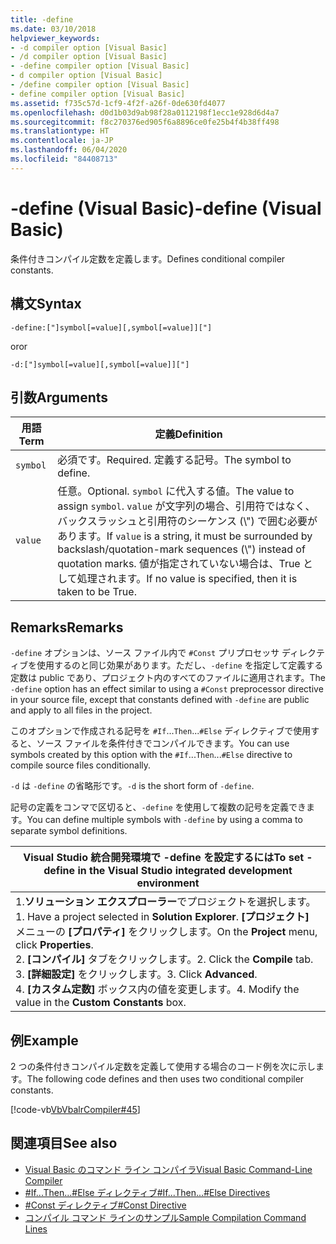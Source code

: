 ```yaml
---
title: -define
ms.date: 03/10/2018
helpviewer_keywords:
- -d compiler option [Visual Basic]
- /d compiler option [Visual Basic]
- -define compiler option [Visual Basic]
- d compiler option [Visual Basic]
- /define compiler option [Visual Basic]
- define compiler option [Visual Basic]
ms.assetid: f735c57d-1cf9-4f2f-a26f-0de630fd4077
ms.openlocfilehash: d0d1b03d9ab98f28a0112198f1ecc1e928d6d4a7
ms.sourcegitcommit: f8c270376ed905f6a8896ce0fe25b4f4b38ff498
ms.translationtype: HT
ms.contentlocale: ja-JP
ms.lasthandoff: 06/04/2020
ms.locfileid: "84408713"
---
```

# <a name="-define-visual-basic"></a><span data-ttu-id="23d34-102">-define (Visual Basic)</span><span class="sxs-lookup"><span data-stu-id="23d34-102">-define (Visual Basic)</span></span>
<span data-ttu-id="23d34-103">条件付きコンパイル定数を定義します。</span><span class="sxs-lookup"><span data-stu-id="23d34-103">Defines conditional compiler constants.</span></span>  
  
## <a name="syntax"></a><span data-ttu-id="23d34-104">構文</span><span class="sxs-lookup"><span data-stu-id="23d34-104">Syntax</span></span>  
  
```console  
-define:["]symbol[=value][,symbol[=value]]["]  
```

<span data-ttu-id="23d34-105">or</span><span class="sxs-lookup"><span data-stu-id="23d34-105">or</span></span>

```console  
-d:["]symbol[=value][,symbol[=value]]["]  
```  
  
## <a name="arguments"></a><span data-ttu-id="23d34-106">引数</span><span class="sxs-lookup"><span data-stu-id="23d34-106">Arguments</span></span>  
  
|<span data-ttu-id="23d34-107">用語</span><span class="sxs-lookup"><span data-stu-id="23d34-107">Term</span></span>|<span data-ttu-id="23d34-108">定義</span><span class="sxs-lookup"><span data-stu-id="23d34-108">Definition</span></span>|  
|---|---|  
|`symbol`|<span data-ttu-id="23d34-109">必須です。</span><span class="sxs-lookup"><span data-stu-id="23d34-109">Required.</span></span> <span data-ttu-id="23d34-110">定義する記号。</span><span class="sxs-lookup"><span data-stu-id="23d34-110">The symbol to define.</span></span>|  
|`value`|<span data-ttu-id="23d34-111">任意。</span><span class="sxs-lookup"><span data-stu-id="23d34-111">Optional.</span></span> <span data-ttu-id="23d34-112">`symbol` に代入する値。</span><span class="sxs-lookup"><span data-stu-id="23d34-112">The value to assign `symbol`.</span></span> <span data-ttu-id="23d34-113">`value` が文字列の場合、引用符ではなく、バックスラッシュと引用符のシーケンス (\\") で囲む必要があります。</span><span class="sxs-lookup"><span data-stu-id="23d34-113">If `value` is a string, it must be surrounded by backslash/quotation-mark sequences (\\") instead of quotation marks.</span></span> <span data-ttu-id="23d34-114">値が指定されていない場合は、True として処理されます。</span><span class="sxs-lookup"><span data-stu-id="23d34-114">If no value is specified, then it is taken to be True.</span></span>|  
  
## <a name="remarks"></a><span data-ttu-id="23d34-115">Remarks</span><span class="sxs-lookup"><span data-stu-id="23d34-115">Remarks</span></span>  
 <span data-ttu-id="23d34-116">`-define` オプションは、ソース ファイル内で `#Const` プリプロセッサ ディレクティブを使用するのと同じ効果があります。ただし、`-define` を指定して定義する定数は public であり、プロジェクト内のすべてのファイルに適用されます。</span><span class="sxs-lookup"><span data-stu-id="23d34-116">The `-define` option has an effect similar to using a `#Const` preprocessor directive in your source file, except that constants defined with `-define` are public and apply to all files in the project.</span></span>  
  
 <span data-ttu-id="23d34-117">このオプションで作成される記号を `#If`...`Then`...`#Else` ディレクティブで使用すると、ソース ファイルを条件付きでコンパイルできます。</span><span class="sxs-lookup"><span data-stu-id="23d34-117">You can use symbols created by this option with the `#If`...`Then`...`#Else` directive to compile source files conditionally.</span></span>  
  
 <span data-ttu-id="23d34-118">`-d` は `-define` の省略形です。</span><span class="sxs-lookup"><span data-stu-id="23d34-118">`-d` is the short form of `-define`.</span></span>  
  
 <span data-ttu-id="23d34-119">記号の定義をコンマで区切ると、`-define` を使用して複数の記号を定義できます。</span><span class="sxs-lookup"><span data-stu-id="23d34-119">You can define multiple symbols with `-define` by using a comma to separate symbol definitions.</span></span>  
  
|<span data-ttu-id="23d34-120">Visual Studio 統合開発環境で -define を設定するには</span><span class="sxs-lookup"><span data-stu-id="23d34-120">To set -define in the Visual Studio integrated development environment</span></span>|  
|---|  
|<span data-ttu-id="23d34-121">1.**ソリューション エクスプローラー**でプロジェクトを選択します。</span><span class="sxs-lookup"><span data-stu-id="23d34-121">1.  Have a project selected in **Solution Explorer**.</span></span> <span data-ttu-id="23d34-122">**[プロジェクト]** メニューの **[プロパティ]** をクリックします。</span><span class="sxs-lookup"><span data-stu-id="23d34-122">On the **Project** menu, click **Properties**.</span></span> <br /><span data-ttu-id="23d34-123">2. **[コンパイル]** タブをクリックします。</span><span class="sxs-lookup"><span data-stu-id="23d34-123">2.  Click the **Compile** tab.</span></span><br /><span data-ttu-id="23d34-124">3. **[詳細設定]** をクリックします。</span><span class="sxs-lookup"><span data-stu-id="23d34-124">3.  Click **Advanced**.</span></span><br /><span data-ttu-id="23d34-125">4. **[カスタム定数]** ボックス内の値を変更します。</span><span class="sxs-lookup"><span data-stu-id="23d34-125">4.  Modify the value in the **Custom Constants** box.</span></span>|  
  
## <a name="example"></a><span data-ttu-id="23d34-126">例</span><span class="sxs-lookup"><span data-stu-id="23d34-126">Example</span></span>  
 <span data-ttu-id="23d34-127">2 つの条件付きコンパイル定数を定義して使用する場合のコード例を次に示します。</span><span class="sxs-lookup"><span data-stu-id="23d34-127">The following code defines and then uses two conditional compiler constants.</span></span>  
  
 [!code-vb[VbVbalrCompiler#45](~/samples/snippets/visualbasic/VS_Snippets_VBCSharp/VbVbalrCompiler/VB/Class1.vb#45)]  
  
## <a name="see-also"></a><span data-ttu-id="23d34-128">関連項目</span><span class="sxs-lookup"><span data-stu-id="23d34-128">See also</span></span>

- [<span data-ttu-id="23d34-129">Visual Basic のコマンド ライン コンパイラ</span><span class="sxs-lookup"><span data-stu-id="23d34-129">Visual Basic Command-Line Compiler</span></span>](index.md)
- [<span data-ttu-id="23d34-130">#If...Then...#Else ディレクティブ</span><span class="sxs-lookup"><span data-stu-id="23d34-130">#If...Then...#Else Directives</span></span>](../../language-reference/directives/if-then-else-directives.md)
- [<span data-ttu-id="23d34-131">#Const ディレクティブ</span><span class="sxs-lookup"><span data-stu-id="23d34-131">#Const Directive</span></span>](../../language-reference/directives/const-directive.md)
- [<span data-ttu-id="23d34-132">コンパイル コマンド ラインのサンプル</span><span class="sxs-lookup"><span data-stu-id="23d34-132">Sample Compilation Command Lines</span></span>](sample-compilation-command-lines.md)
